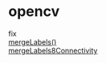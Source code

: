# opencv

fix  
[mergeLabels()](https://github.com/opencv/opencv/blob/000a13b6a35f65eb04e5c78721364406718f5d81/modules/imgproc/src/connectedcomponents.cpp#L2469)  
[mergeLabels8Connectivity](https://github.com/opencv/opencv/blob/000a13b6a35f65eb04e5c78721364406718f5d81/modules/imgproc/src/connectedcomponents.cpp#L500)  
